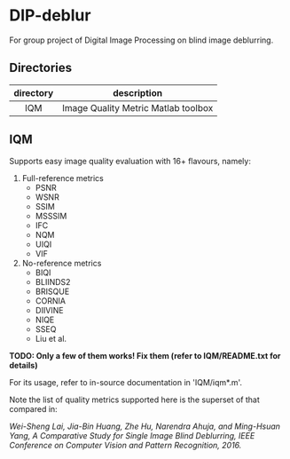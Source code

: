 # DIP-deblur
For group project of Digital Image Processing on blind image deblurring.

## Directories

| directory | description |
| :-------: |-------------|
| IQM | Image Quality Metric Matlab toolbox|

## IQM

Supports easy image quality evaluation with 16+ flavours, namely:
1. Full-reference metrics
    * PSNR
    * WSNR
    * SSIM
    * MSSSIM
    * IFC
    * NQM
    * UIQI
    * VIF
2. No-reference metrics 
    * BIQI
    * BLIINDS2
    * BRISQUE
    * CORNIA
    * DIIVINE
    * NIQE
    * SSEQ
    * Liu et al.

**TODO: Only a few of them works! Fix them (refer to IQM/README.txt for details)**

For its usage, refer to in-source documentation in 'IQM/iqm\*.m'.

Note the list of quality metrics supported here is the superset of that compared in:

*Wei-Sheng Lai, Jia-Bin Huang, Zhe Hu, Narendra Ahuja, and Ming-Hsuan Yang, A Comparative Study for Single Image Blind Deblurring, IEEE Conference on Computer Vision and Pattern Recognition, 2016.*
